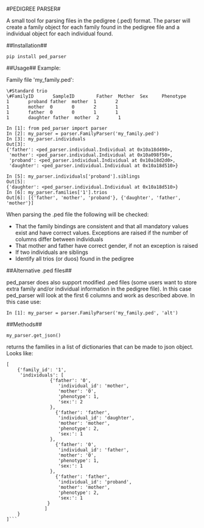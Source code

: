 #PEDIGREE PARSER#


A small tool for parsing files in the pedigree (.ped) format.
The parser will create a family object for each family found in the pedigree file and a individual object for each individual found.

##Installation##

    pip install ped_parser

##Usage##
Example:

Family file 'my_family.ped':


    \#Standard trio
    \#FamilyID       SampleID        Father  Mother  Sex     Phenotype
    1       proband father  mother  1       2
    1       mother  0       0       2       1
    1       father  0       0       1       1
    1       daughter father  mother  2       1

    In [1]: from ped_parser import parser
    In [2]: my_parser = parser.FamilyParser('my_family.ped')
    In [3]: my_parser.individuals 
    Out[3]:
    {'father': <ped_parser.individual.Individual at 0x10a18d490>,
     'mother': <ped_parser.individual.Individual at 0x10a098f50>,
     'proband': <ped_parser.individual.Individual at 0x10a18d2d0>,
     'daughter': <ped_parser.individual.Individual at 0x10a18d510>}
    
    In [5]: my_parser.individuals['proband'].siblings
    Out[5]:
    {'daughter': <ped_parser.individual.Individual at 0x10a18d510>}
    In [6]: my_parser.families['1'].trios
    Out[6]: [{'father', 'mother', 'proband'}, {'daughter', 'father', 'mother'}]

When parsing the .ped file the following will be checked:

- That the family bindings are consistent and that all mandatory values exist and have correct values. Exceptions are raised if the number of columns differ between individuals
- That mother and father have correct gender, if not an exception is raised
- If two individuals are siblings
- Identify all trios (or duos) found in the pedigree


##Alternative .ped files##

ped\_parser does also support modified .ped files (some users want to store extra family and/or individual information in the pedigree file). In this case ped\_parser will look at the first 6 columns and work as described above.
In this case use:

    In [1]: my_parser = parser.FamilyParser('my_family.ped', 'alt')


##Methods##

	my_parser.get_json()

returns the families in a list of dictionaries that can be made to json object. Looks like:

````
[
	{'family_id': '1',
  	 'individuals': [
		 		{'father': '0',
                   'individual_id': 'mother',
                   'mother': '0',
                   'phenotype': 1,
                   'sex:': 2
			   	},
                  {'father': 'father',
                   'individual_id': 'daughter',
                   'mother': 'mother',
                   'phenotype': 2,
                   'sex:': 1
			    },
                  {'father': '0',
                   'individual_id': 'father',
                   'mother': '0',
                   'phenotype': 1,
                   'sex:': 1
			    },
                  {'father': 'father',
                   'individual_id': 'proband',
                   'mother': 'mother',
                   'phenotype': 2,
                   'sex:': 1
			   }
			  ]
 	}
]```
